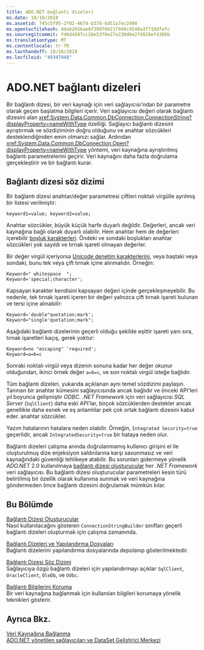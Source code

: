 ```yaml
---
title: ADO.NET bağlantı dizeleri
ms.date: 10/10/2018
ms.assetid: 745c5f95-2f02-4674-b378-6d51a7ec2490
ms.openlocfilehash: 4dab2656ae8f39976b21f949c9548a3f718dfafc
ms.sourcegitcommit: fd8d4587cc26e53f0e27e230d6e27d828ef4306b
ms.translationtype: MT
ms.contentlocale: tr-TR
ms.lasthandoff: 10/16/2018
ms.locfileid: "49347948"
---
```

# <a name="connection-strings-in-adonet"></a>ADO.NET bağlantı dizeleri

Bir bağlantı dizesi, bir veri kaynağı için veri sağlayıcısı'ndan bir parametre olarak geçen başlatma bilgileri içerir. Veri sağlayıcısı değeri olarak bağlantı dizesini alan <xref:System.Data.Common.DbConnection.ConnectionString?displayProperty=nameWithType> özelliği. Sağlayıcı bağlantı dizesini ayrıştırmak ve sözdiziminin doğru olduğunu ve anahtar sözcükleri desteklendiğinden emin olmanızı sağlar. Ardından <xref:System.Data.Common.DbConnection.Open?displayProperty=nameWithType> yöntemi, veri kaynağına ayrıştırılmış bağlantı parametrelerini geçirir. Veri kaynağını daha fazla doğrulama gerçekleştirir ve bir bağlantı kurar.

## <a name="connection-string-syntax"></a>Bağlantı dizesi söz dizimi

Bir bağlantı dizesi anahtar/değer parametresi çiftleri noktalı virgülle ayrılmış bir listesi verilmiştir:
  
    keyword1=value; keyword2=value;
  
Anahtar sözcükler, büyük küçük harfe duyarlı değildir. Değerleri, ancak veri kaynağına bağlı olarak duyarlı olabilir. Hem anahtar hem de değerleri içerebilir [boşluk karakterleri](https://en.wikipedia.org/wiki/Whitespace_character#Unicode). Öndeki ve sondaki boşlukları anahtar sözcükleri yok sayıldı ve tırnak işareti olmayan değerler.

Bir değer virgül içeriyorsa [Unicode denetim karakterlerini](https://en.wikipedia.org/wiki/Unicode_control_characters), veya baştaki veya sondaki, bunu tek veya çift tırnak içine alınmalıdır. Örneğin:

    Keyword=" whitespace  ";
    Keyword='special;character';

Kapsayan karakter kendisini kapsayan değeri içinde gerçekleşmeyebilir. Bu nedenle, tek tırnak işareti içeren bir değeri yalnızca çift tırnak işareti bulunan ve tersi içine alınabilir:

    Keyword='double"quotation;mark';
    Keyword="single'quotation;mark";

Aşağıdaki bağlantı dizelerinin geçerli olduğu şekilde eşittir işareti yanı sıra, tırnak işaretleri kaçış, gerek yoktur:

    Keyword=no "escaping" 'required';
    Keyword=a=b=c

Sonraki noktalı virgül veya dizenin sonuna kadar her değer okunur olduğundan, ikinci örnek değer `a=b=c`, ve son noktalı virgül isteğe bağlıdır.

Tüm bağlantı dizeleri, yukarıda açıklanan aynı temel sözdizimi paylaşın. Tanınan bir anahtar kümesini sağlayıcısında ancak bağlıdır ve önceki API'leri yıl boyunca gelişmiştir *ODBC*. *.NET Framework* için veri sağlayıcısı *SQL Server* (`SqlClient`) daha eski API'lar, birçok sözcüklerden destekler ancak genellikle daha esnek ve eş anlamlılar pek çok ortak bağlantı dizesini kabul eder. anahtar sözcükler.

Yazım hatalarının hatalara neden olabilir. Örneğin, `Integrated Security=true` geçerlidir, ancak `IntegratedSecurity=true` bir hataya neden olur.

Bağlantı dizeleri çalışma anında doğrulanmamış kullanıcı girişini el ile oluşturulmuş dize enjeksiyon saldırılarına karşı savunmasız ve veri kaynağındaki güvenliği tehlikeye atabilir. Bu sorunları gidermeye yönelik *ADO.NET* 2.0 kullanılmaya [bağlantı dizesi oluşturucular](../../../../docs/framework/data/adonet/connection-string-builders.md) her *.NET Framework* veri sağlayıcısı. Bu bağlantı dizesi oluşturucular parametreleri kesin türü belirtilmiş bir özellik olarak kullanıma sunmak ve veri kaynağına göndermeden önce bağlantı dizesini doğrulamak mümkün kılar.

## <a name="in-this-section"></a>Bu Bölümde  
 [Bağlantı Dizesi Oluşturucular](../../../../docs/framework/data/adonet/connection-string-builders.md)  
 Nasıl kullanılacağını gösteren `ConnectionStringBuilder` sınıfları geçerli bağlantı dizeleri oluşturmak için çalışma zamanında.
  
 [Bağlantı Dizeleri ve Yapılandırma Dosyaları](../../../../docs/framework/data/adonet/connection-strings-and-configuration-files.md)  
 Bağlantı dizelerini yapılandırma dosyalarında depolanıp gösterilmektedir.
  
 [Bağlantı Dizesi Söz Dizimi](../../../../docs/framework/data/adonet/connection-string-syntax.md)  
 Sağlayıcıya özgü bağlantı dizeleri için yapılandırmayı açıklar `SqlClient`, `OracleClient`, `OleDb`, ve `Odbc`.
  
 [Bağlantı Bilgilerini Koruma](../../../../docs/framework/data/adonet/protecting-connection-information.md)  
 Bir veri kaynağına bağlanmak için kullanılan bilgileri korumaya yönelik teknikleri gösterir.
  
## <a name="see-also"></a>Ayrıca Bkz.  
 [Veri Kaynağına Bağlanma](/cpp/data/odbc/connecting-to-a-data-source)  
 [ADO.NET yönetilen sağlayıcıları ve DataSet Geliştirici Merkezi](https://go.microsoft.com/fwlink/?LinkId=217917)
